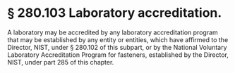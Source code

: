 # § 280.103   Laboratory accreditation.

A laboratory may be accredited by any laboratory accreditation program that may be established by any entity or entities, which have affirmed to the Director, NIST, under § 280.102 of this subpart, or by the National Voluntary Laboratory Accreditation Program for fasteners, established by the Director, NIST, under part 285 of this chapter.




